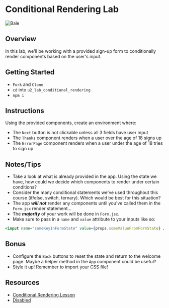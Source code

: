 # Conditional Rendering Lab

![Bale](https://external-content.duckduckgo.com/iu/?u=https%3A%2F%2Fmedia.giphy.com%2Fmedia%2FcQhWrl1CrGD04%2Fgiphy.gif&f=1&nofb=1)

## Overview

In this lab, we'll be working with a provided sign-up form to conditionally render components based on the user's input.

## Getting Started

- `Fork` and `Clone`
- `cd` into `u2_lab_conditional_rendering`
- `npm i`

## Instructions

Using the provided components, create an environment where:

- The `Next` button is not clickable unless all 3 fields have user input
- The `Thanks` component renders when a user over the age of 18 signs up
- The `ErrorPage` component renders when a user under the age of 18 tries to sign up

## Notes/Tips

- Take a look at what is already provided in the app. Using the state we have, how could we decide which components to render under certain conditions?
- Consider the many conditional statements we've used throughout this course (if/else, switch, ternary). Which would be best for this situation?
- The app **_will not_** render any components until you've called them in the `Form.jsx` render statement...
- The **_majority_** of your work will be done in `Form.jsx`.
- Make sure to pass in a `name` and `value` attribute to your inputs like so:

```jsx
<input name="someKeyInFormState" value={props.someValueFromFormState} />
```

## Bonus

- Configure the `Back` buttons to reset the state and return to the welcome page. Maybe a helper method in the `App` component could be useful?
- Style it up! Remember to import your CSS file!

## Resources

- [Conditional Rendering Lesson](https://github.com/SEI-R-4-26/u2_lesson_react_conditional_rendering)
- [Disabled](https://developer.mozilla.org/en-US/docs/Web/HTML/Attributes/disabled)
